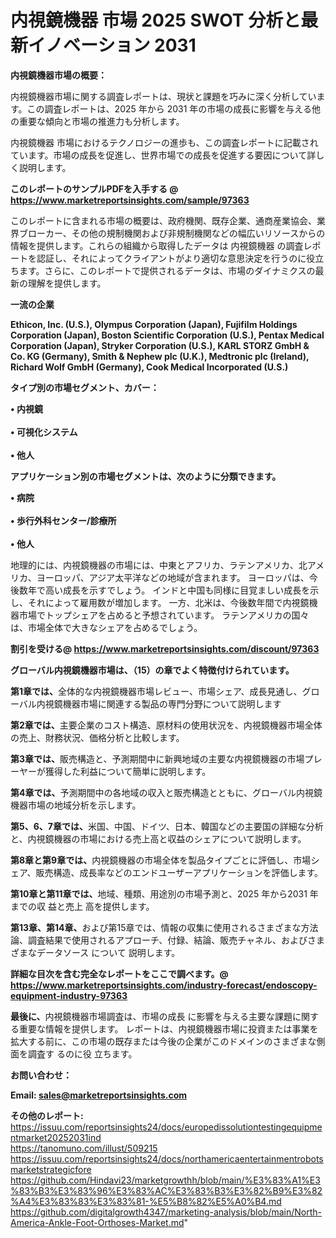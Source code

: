 # 内視鏡機器 市場 2025 SWOT 分析と最新イノベーション 2031

<strong><b>内視鏡機器市場の概要：</b></strong>

内視鏡機器市場に関する調査レポートは、現状と課題を巧みに深く分析しています。この調査レポートは、2025 年から 2031 年の市場の成長に影響を与える他の重要な傾向と市場の推進力も分析します。

内視鏡機器 市場におけるテクノロジーの進歩も、この調査レポートに記載されています。市場の成長を促進し、世界市場での成長を促進する要因について詳しく説明します。

<strong>このレポートのサンプルPDFを入手する @ <a href=https://www.marketreportsinsights.com/sample/97363>https://www.marketreportsinsights.com/sample/97363</a></strong>

このレポートに含まれる市場の概要は、政府機関、既存企業、通商産業協会、業界ブローカー、その他の規制機関および非規制機関などの幅広いリソースからの情報を提供します。これらの組織から取得したデータは 内視鏡機器 の調査レポートを認証し、それによってクライアントがより適切な意思決定を行うのに役立ちます。さらに、このレポートで提供されるデータは、市場のダイナミクスの最新の理解を提供します。

<strong>一流の企業</strong>

<strong><b>Ethicon, Inc. (U.S.), Olympus Corporation (Japan), Fujifilm Holdings Corporation (Japan), Boston Scientific Corporation (U.S.), Pentax Medical Corporation (Japan), Stryker Corporation (U.S.), KARL STORZ GmbH & Co. KG (Germany), Smith & Nephew plc (U.K.), Medtronic plc (Ireland), Richard Wolf GmbH (Germany), Cook Medical Incorporated (U.S.)</b></strong>

<strong><b>タイプ別の市場セグメント、カバー：</b></strong>

<strong>• 内視鏡<br><br>• 可視化システム<br><br>• 他人</strong>

<strong><b>アプリケーション別の市場セグメントは、次のように分類できます。</b></strong>

<strong>• 病院<br><br>• 歩行外科センター/診療所<br><br>• 他人</strong>

 地理的には、内視鏡機器の市場には、中東とアフリカ、ラテンアメリカ、北アメリカ、ヨーロッパ、アジア太平洋などの地域が含まれます。 ヨーロッパは、今後数年で高い成長を示すでしょう。 インドと中国も同様に目覚ましい成長を示し、それによって雇用数が増加します。 一方、北米は、今後数年間で内視鏡機器市場でトップシェアを占めると予想されています。 ラテンアメリカの国々は、市場全体で大きなシェアを占めるでしょう。

<strong>割引を受ける@ <a href=https://www.marketreportsinsights.com/discount/97363>https://www.marketreportsinsights.com/discount/97363</a></strong>

<strong><b>グローバル内視鏡機器市場は、（15）の章でよく特徴付けられています。</b></strong>

<strong><b>第</b></strong><strong><b>1章では、</b></strong>全体的な内視鏡機器市場レビュー、市場シェア、成長見通し、グローバル内視鏡機器市場に関連する製品の専門分野について説明します

<strong><b>第2章では、</b></strong>主要企業のコスト構造、原材料の使用状況を、内視鏡機器市場全体の売上、財務状況、価格分析と比較します。

<strong><b>第3章では、</b></strong>販売構造と、予測期間中に新興地域の主要な内視鏡機器の市場プレーヤーが獲得した利益について簡単に説明します。

<strong><b>第4章では、</b></strong>予測期間中の各地域の収入と販売構造とともに、グローバル内視鏡機器市場の地域分析を示します。

<strong><b>第5、6、7章では、</b></strong>米国、中国、ドイツ、日本、韓国などの主要国の詳細な分析と、内視鏡機器の市場における売上高と収益のシェアについて説明します。

<strong><b>第8章と第9章では、</b></strong>内視鏡機器の市場全体を製品タイプごとに評価し、市場シェア、販売構造、成長率などのエンドユーザーアプリケーションを評価します。

<strong><b>第10章と第11章では、</b></strong>地域、種類、用途別の市場予測と、2025 年から2031 年までの収 益と売上 高を提供します。

<strong><b>第13章、第14章、</b></strong>および第15章では、情報の収集に使用されるさまざまな方法論、調査結果で使用されるアプローチ、付録、結論、販売チャネル、およびさまざまなデータソース について 説明します。

<strong>詳細な目次を含む完全なレポートをここで調べます。@ <a href=https://www.marketreportsinsights.com/industry-forecast/endoscopy-equipment-industry-97363>https://www.marketreportsinsights.com/industry-forecast/endoscopy-equipment-industry-97363</a></strong>

<strong><b>最後に、</b></strong>内視鏡機器市場調査は、市場の成長 に影響を</a>与える主要な課題に関する重要な情報を提供します。 レポートは、内視鏡機器市場に投資または事業を拡大する前に、この市場の既存または今後の企業がこのドメインのさまざまな側面を調査す るのに役 立ちます。

<strong><b>お問い合わせ：</b></strong>

<strong>Email: </strong><a href=mailto:sales@marketreportsinsights.com><strong>sales@marketreportsinsights.com</strong></a>

<strong>その他のレポート:</strong>
<br>
<a href=https://issuu.com/reportsinsights24/docs/europedissolutiontestingequipmentmarket20252031ind>https://issuu.com/reportsinsights24/docs/europedissolutiontestingequipmentmarket20252031ind</a>
<br>
<a href=https://tanomuno.com/illust/509215>https://tanomuno.com/illust/509215</a>
<br>
<a href=https://issuu.com/reportsinsights24/docs/northamericaentertainmentrobotsmarketstrategicfore>https://issuu.com/reportsinsights24/docs/northamericaentertainmentrobotsmarketstrategicfore</a>
<br>
<a href=https://github.com/Hindavi23/marketgrowthh/blob/main/%E3%83%A1%E3%83%B3%E3%83%96%E3%83%AC%E3%83%B3%E3%82%B9%E3%82%A4%E3%83%83%E3%83%81-%E5%B8%82%E5%A0%B4.md>https://github.com/Hindavi23/marketgrowthh/blob/main/%E3%83%A1%E3%83%B3%E3%83%96%E3%83%AC%E3%83%B3%E3%82%B9%E3%82%A4%E3%83%83%E3%83%81-%E5%B8%82%E5%A0%B4.md</a>
<br>
<a href=https://github.com/digitalgrowth4347/marketing-analysis/blob/main/North-America-Ankle-Foot-Orthoses-Market.md>https://github.com/digitalgrowth4347/marketing-analysis/blob/main/North-America-Ankle-Foot-Orthoses-Market.md</a>"
